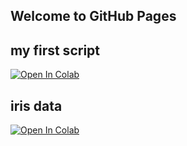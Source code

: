 ## Welcome to GitHub Pages
## my first script
[![Open In Colab](https://colab.research.google.com/assets/colab-badge.svg)](https://colab.research.google.com/github/menonpg/pgss2020_CSLab_lecture2_temp/blob/master/MyNotebooks/myFirstScript.ipynb)
## iris data
[![Open In Colab](https://colab.research.google.com/assets/colab-badge.svg)](https://colab.research.google.com/github/menonpg/pgss2020_CSLab_LectureFiles_temp/blob/master/MyNotebooks/LoadingIRISData.ipynb)
